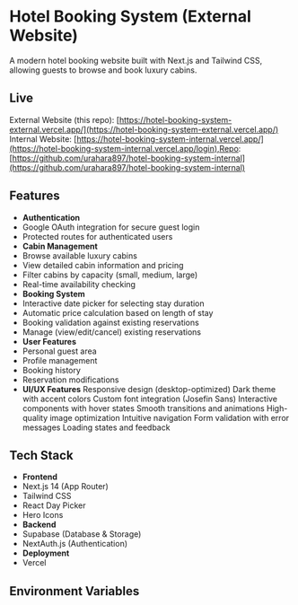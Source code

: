 # Hotel Booking System (External Website)

A modern hotel booking website built with Next.js and Tailwind CSS, allowing guests to browse and book luxury cabins.

## Live

External Website (this repo): [https://hotel-booking-system-external.vercel.app/](https://hotel-booking-system-external.vercel.app/)
Internal Website: [https://hotel-booking-system-internal.vercel.app/](https://hotel-booking-system-internal.vercel.app/login),Repo: [https://github.com/urahara897/hotel-booking-system-internal](https://github.com/urahara897/hotel-booking-system-internal)

## Features

- **Authentication**
- Google OAuth integration for secure guest login
- Protected routes for authenticated users
- **Cabin Management**
- Browse available luxury cabins
- View detailed cabin information and pricing
- Filter cabins by capacity (small, medium, large)
- Real-time availability checking
- **Booking System**
- Interactive date picker for selecting stay duration
- Automatic price calculation based on length of stay
- Booking validation against existing reservations
- Manage (view/edit/cancel) existing reservations
- **User Features**
- Personal guest area
- Profile management
- Booking history
- Reservation modifications
- **UI/UX Features**
  Responsive design (desktop-optimized)
  Dark theme with accent colors
  Custom font integration (Josefin Sans)
  Interactive components with hover states
  Smooth transitions and animations
  High-quality image optimization
  Intuitive navigation
  Form validation with error messages
  Loading states and feedback

## Tech Stack

- **Frontend**
- Next.js 14 (App Router)
- Tailwind CSS
- React Day Picker
- Hero Icons
- **Backend**
- Supabase (Database & Storage)
- NextAuth.js (Authentication)
- **Deployment**
- Vercel

## Environment Variables
